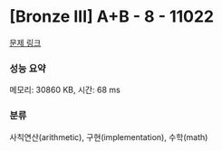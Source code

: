 # [Bronze III] A+B - 8 - 11022 

[문제 링크](https://www.acmicpc.net/problem/11022) 

### 성능 요약

메모리: 30860 KB, 시간: 68 ms

### 분류

사칙연산(arithmetic), 구현(implementation), 수학(math)

